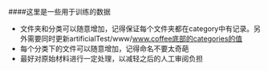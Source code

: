 ####这里是一些用于训练的数据

- 文件夹和分类可以随意增加，记得保证每个文件夹都在category中有记录。另外需要同时更新artificialTest/www/www.coffee底部的categories的值
- 每个分类下的文件可以随意增加，记得命名不要太奇葩
- 最好对原始材料进行一定处理，以减轻之后的人工审阅负担